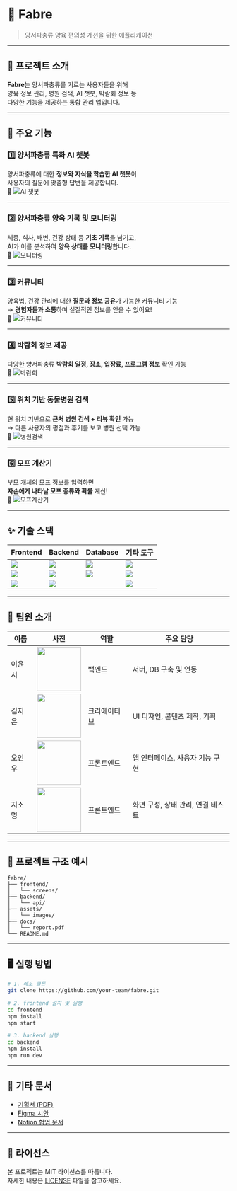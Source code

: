 # 🐍 Fabre

> 양서파충류 양육 편의성 개선을 위한 애플리케이션

---

## 📌 프로젝트 소개

**Fabre**는 양서파충류를 기르는 사용자들을 위해  
양육 정보 관리, 병원 검색, AI 챗봇, 박람회 정보 등  
다양한 기능을 제공하는 통합 관리 앱입니다.

---

## 🌟 주요 기능

### 1️⃣ 양서파충류 특화 AI 챗봇
양서파충류에 대한 **정보와 지식을 학습한 AI 챗봇**이  
사용자의 질문에 맞춤형 답변을 제공합니다.  
📸 ![AI 챗봇](./images/chatbot.png)

---

### 2️⃣ 양서파충류 양육 기록 및 모니터링  
체중, 식사, 배변, 건강 상태 등 **기초 기록**을 남기고,  
AI가 이를 분석하여 **양육 상태를 모니터링**합니다.  
📸 ![모니터링](./images/monitoring.png)

---

### 3️⃣ 커뮤니티  
양육법, 건강 관리에 대한 **질문과 정보 공유**가 가능한 커뮤니티 기능  
→ **경험자들과 소통**하며 실질적인 정보를 얻을 수 있어요!  
📸 ![커뮤니티](./images/community.png)

---

### 4️⃣ 박람회 정보 제공  
다양한 양서파충류 **박람회 일정, 장소, 입장료, 프로그램 정보** 확인 가능  
📸 ![박람회](./images/expo.png)

---

### 5️⃣ 위치 기반 동물병원 검색  
현 위치 기반으로 **근처 병원 검색 + 리뷰 확인** 가능  
→ 다른 사용자의 평점과 후기를 보고 병원 선택 가능  
📸 ![병원검색](./images/hospital.png)

---

### 6️⃣ 모프 계산기  
부모 개체의 모프 정보를 입력하면  
**자손에게 나타날 모프 종류와 확률** 계산!  
📸 ![모프계산기](./images/morph.png)

---

## ✨ 기술 스택

| Frontend | Backend | Database | 기타 도구 |
|----------|---------|----------|------------|
| <img src="https://img.shields.io/badge/React_Native-61DAFB?style=for-the-badge&logo=react&logoColor=black" /> | <img src="https://img.shields.io/badge/Node.js-339933?style=for-the-badge&logo=node.js&logoColor=white" /> | <img src="https://img.shields.io/badge/Firebase-FFCA28?style=for-the-badge&logo=firebase&logoColor=black" /> | <img src="https://img.shields.io/badge/GitHub-181717?style=for-the-badge&logo=github&logoColor=white" /> |
| <img src="https://img.shields.io/badge/Flutter-02569B?style=for-the-badge&logo=flutter&logoColor=white" /> | <img src="https://img.shields.io/badge/Spring_Boot-6DB33F?style=for-the-badge&logo=springboot&logoColor=white" /> | <img src="https://img.shields.io/badge/MySQL-4479A1?style=for-the-badge&logo=mysql&logoColor=white" /> | <img src="https://img.shields.io/badge/Notion-000000?style=for-the-badge&logo=notion&logoColor=white" /> |
| <img src="https://img.shields.io/badge/Tailwind_CSS-06B6D4?style=for-the-badge&logo=tailwindcss&logoColor=white" /> | <img src="https://img.shields.io/badge/Express-000000?style=for-the-badge&logo=express&logoColor=white" /> | | <img src="https://img.shields.io/badge/Figma-F24E1E?style=for-the-badge&logo=figma&logoColor=white" /> |



---


## 👥 팀원 소개

| 이름 | 사진 | 역할 | 주요 담당 |
|------|------|------|------------|
| 이윤서 | <img src="./images/yoonseo.png" width="100"/> | 백엔드 | 서버, DB 구축 및 연동 |
| 김지은 | <img src="./images/jieun.png" width="100"/> | 크리에이티브 | UI 디자인, 콘텐츠 제작, 기획 |
| 오인우 | <img src="./images/oinwoo.png" width="100"/> | 프론트엔드 | 앱 인터페이스, 사용자 기능 구현 |
| 지소명 | <img src="./images/jisomyung.png" width="100"/> | 프론트엔드 | 화면 구성, 상태 관리, 연결 테스트 |




---

## 📂 프로젝트 구조 예시

```
fabre/
├── frontend/
│   └── screens/
├── backend/
│   └── api/
├── assets/
│   └── images/
├── docs/
│   └── report.pdf
└── README.md
```

---

## 🖥 실행 방법

```bash
# 1. 레포 클론
git clone https://github.com/your-team/fabre.git

# 2. frontend 설치 및 실행
cd frontend
npm install
npm start

# 3. backend 실행
cd backend
npm install
npm run dev
```

---

## 📎 기타 문서

- [기획서 (PDF)](./docs/기획서.pdf)
- [Figma 시안](https://figma.com/your-project)
- [Notion 협업 문서](https://notion.so/your-team)

---

## 📝 라이선스

본 프로젝트는 MIT 라이선스를 따릅니다.  
자세한 내용은 [LICENSE](./LICENSE) 파일을 참고하세요.





